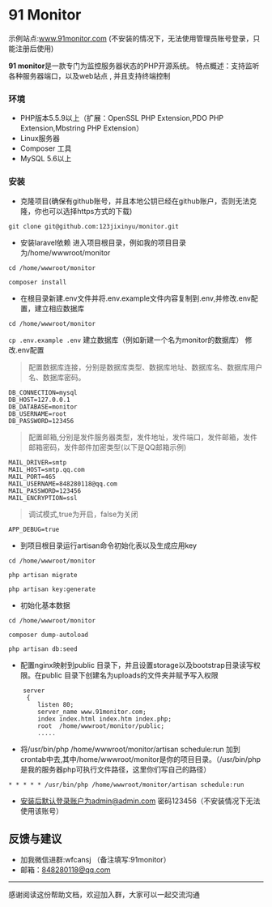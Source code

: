 # 91 Monitor
示例站点:www.91monitor.com (不安装的情况下，无法使用管理员账号登录，只能注册后使用)

**91 monitor**是一款专门为监控服务器状态的PHP开源系统。
特点概述：支持监听各种服务器端口，以及web站点 , 并且支持终端控制
### 环境
- PHP版本5.5.9以上（扩展：OpenSSL PHP Extension,PDO PHP Extension,Mbstring PHP Extension）
- Linux服务器
- Composer 工具
- MySQL 5.6以上

### 安装
- 克隆项目(确保有github账号，并且本地公钥已经在github账户，否则无法克隆，你也可以选择https方式的下载)

`
git clone git@github.com:123jixinyu/monitor.git
`

- 安装laravel依赖
进入项目根目录，例如我的项目目录为/home/wwwroot/monitor

`
cd /home/wwwroot/monitor  
`

`
composer install
`
- 在根目录新建.env文件并将.env.example文件内容复制到.env,并修改.env配置，建立相应数据库

`
cd /home/wwwroot/monitor
`

`
cp .env.example .env
`
建立数据库（例如新建一个名为monitor的数据库）
修改.env配置
> 配置数据库连接，分别是数据库类型、数据库地址、数据库名、数据库用户名、数据库密码。
>	
	DB_CONNECTION=mysql
	DB_HOST=127.0.0.1
	DB_DATABASE=monitor
	DB_USERNAME=root
	DB_PASSWORD=123456
>
>配置邮箱,分别是发件服务器类型，发件地址，发件端口，发件邮箱，发件邮箱密码，发件邮件加密类型(以下是QQ邮箱示例)
>  
	MAIL_DRIVER=smtp
	MAIL_HOST=smtp.qq.com
	MAIL_PORT=465
	MAIL_USERNAME=848280118@qq.com
	MAIL_PASSWORD=123456
	MAIL_ENCRYPTION=ssl

>调试模式,true为开启，false为关闭
>   
	APP_DEBUG=true



- 到项目根目录运行artisan命令初始化表以及生成应用key

`
cd /home/wwwroot/monitor
`

`
php artisan migrate
`

`
php artisan key:generate
`

- 初始化基本数据

`
cd /home/wwwroot/monitor
`

`
composer dump-autoload
`

`
php artisan db:seed
`

- 配置nginx映射到public 目录下，并且设置storage以及bootstrap目录读写权限。在public 目录下创建名为uploads的文件夹并赋予写入权限

>	 
		server
   		 {
        	listen 80;
        	server_name www.91monitor.com;
        	index index.html index.htm index.php;
        	root  /home/wwwroot/monitor/public;
			.....

- 将/usr/bin/php /home/wwwroot/monitor/artisan schedule:run 加到crontab中去,其中/home/wwwroot/monitor是你的项目目录。（/usr/bin/php是我的服务器php可执行文件路径，这里你们写自己的路径）

`* * * * * /usr/bin/php /home/wwwroot/monitor/artisan schedule:run`

- 安装后默认登录账户为admin@admin.com 密码123456（不安装情况下无法使用该账号）


## 反馈与建议
- 加我微信进群:wfcansj  （备注填写:91monitor）
- 邮箱：<848280118@qq.com>

---------
感谢阅读这份帮助文档，欢迎加入群，大家可以一起交流沟通
